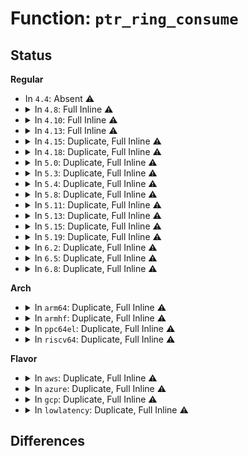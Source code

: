 # Function: <code>ptr_ring_consume</code>

## Status
<b>Regular</b>
<ul>
<li>
In <code>4.4</code>: Absent ⚠️
</li>
<li>
<details>
<summary>In <code>4.8</code>: Full Inline ⚠️</summary>

**Collision:** Unique Static

**Inline:** Full

**Transformation:** False

**Instances:**

```
In drivers/net/tun.c (ffffffff8165052d)
Location: include/linux/ptr_ring.h:245
Inline: True
Inline callers:
  - drivers/net/tun.c:tun_queue_resize
  - drivers/net/tun.c:__tun_detach
  - drivers/net/tun.c:tun_queue_purge
```
</details>
</li>
<li>
<details>
<summary>In <code>4.10</code>: Full Inline ⚠️</summary>

**Collision:** Unique Static

**Inline:** Full

**Transformation:** False

**Instances:**

```
In drivers/net/tun.c (ffffffff81680c09)
Location: include/linux/ptr_ring.h:255
Inline: True
Inline callers:
  - drivers/net/tun.c:__tun_detach
  - drivers/net/tun.c:tun_queue_purge
```
</details>
</li>
<li>
<details>
<summary>In <code>4.13</code>: Full Inline ⚠️</summary>

**Collision:** Unique Static

**Inline:** Full

**Transformation:** False

**Instances:**

```
In drivers/net/tun.c (ffffffff8169620c)
Location: include/linux/ptr_ring.h:302
Inline: True
Inline callers:
  - drivers/net/tun.c:__tun_detach
  - drivers/net/tun.c:tun_queue_purge
```
</details>
</li>
<li>
<details>
<summary>In <code>4.15</code>: Duplicate, Full Inline ⚠️</summary>

**Collision:** Static Duplication

**Inline:** Full

**Transformation:** False

**Instances:**

```
In kernel/bpf/cpumap.c (ffffffff811af8d0)
Location: include/linux/ptr_ring.h:317
Inline: True
```
```
In drivers/net/tun.c (ffffffff817001c0)
Location: include/linux/ptr_ring.h:317
Inline: True
Inline callers:
  - drivers/net/tun.c:tun_queue_purge
```
</details>
</li>
<li>
<details>
<summary>In <code>4.18</code>: Duplicate, Full Inline ⚠️</summary>

**Collision:** Static Duplication

**Inline:** Full

**Transformation:** False

**Instances:**

```
In kernel/bpf/cpumap.c (ffffffff811ca902)
Location: include/linux/ptr_ring.h:331
Inline: True
```
```
In drivers/net/tun.c (ffffffff8173ff8f)
Location: include/linux/ptr_ring.h:331
Inline: True
Inline callers:
  - drivers/net/tun.c:tun_do_read
  - drivers/net/tun.c:tun_do_read
  - drivers/net/tun.c:__tun_detach
  - drivers/net/tun.c:tun_queue_purge
```
```
In net/core/page_pool.c (ffffffff818bdc96)
Location: include/linux/ptr_ring.h:331
Inline: True
Inline callers:
  - net/core/page_pool.c:page_pool_alloc_pages
```
```
In net/sched/sch_generic.c (0)
Location: include/linux/ptr_ring.h:331
Inline: False
```
</details>
</li>
<li>
<details>
<summary>In <code>5.0</code>: Duplicate, Full Inline ⚠️</summary>

**Collision:** Static Duplication

**Inline:** Full

**Transformation:** False

**Instances:**

```
In kernel/bpf/cpumap.c (ffffffff811de202)
Location: include/linux/ptr_ring.h:331
Inline: True
```
```
In drivers/net/tun.c (ffffffff81763fa9)
Location: include/linux/ptr_ring.h:331
Inline: True
Inline callers:
  - drivers/net/tun.c:tun_do_read
  - drivers/net/tun.c:tun_do_read
  - drivers/net/tun.c:__tun_detach
  - drivers/net/tun.c:tun_queue_purge
```
```
In net/core/page_pool.c (ffffffff818e5076)
Location: include/linux/ptr_ring.h:331
Inline: True
Inline callers:
  - net/core/page_pool.c:page_pool_alloc_pages
```
```
In net/sched/sch_generic.c (0)
Location: include/linux/ptr_ring.h:331
Inline: False
```
</details>
</li>
<li>
<details>
<summary>In <code>5.3</code>: Duplicate, Full Inline ⚠️</summary>

**Collision:** Static Duplication

**Inline:** Full

**Transformation:** False

**Instances:**

```
In kernel/bpf/cpumap.c (ffffffff811f392c)
Location: include/linux/ptr_ring.h:326
Inline: True
```
```
In drivers/net/tun.c (ffffffff817a1cfb)
Location: include/linux/ptr_ring.h:326
Inline: True
Inline callers:
  - drivers/net/tun.c:tun_do_read
  - drivers/net/tun.c:tun_do_read
  - drivers/net/tun.c:__tun_detach
  - drivers/net/tun.c:tun_queue_purge
```
```
In net/core/page_pool.c (ffffffff8193497f)
Location: include/linux/ptr_ring.h:326
Inline: True
Inline callers:
  - net/core/page_pool.c:page_pool_alloc_pages
```
```
In net/sched/sch_generic.c (0)
Location: include/linux/ptr_ring.h:326
Inline: False
```
</details>
</li>
<li>
<details>
<summary>In <code>5.4</code>: Duplicate, Full Inline ⚠️</summary>

**Collision:** Static Duplication

**Inline:** Full

**Transformation:** False

**Instances:**

```
In kernel/bpf/cpumap.c (ffffffff812006cc)
Location: include/linux/ptr_ring.h:326
Inline: True
```
```
In drivers/net/tun.c (ffffffff817c29cb)
Location: include/linux/ptr_ring.h:326
Inline: True
Inline callers:
  - drivers/net/tun.c:tun_do_read
  - drivers/net/tun.c:tun_do_read
  - drivers/net/tun.c:__tun_detach
  - drivers/net/tun.c:tun_queue_purge
```
```
In net/core/page_pool.c (0)
Location: include/linux/ptr_ring.h:326
Inline: False
```
```
In net/sched/sch_generic.c (0)
Location: include/linux/ptr_ring.h:326
Inline: False
```
</details>
</li>
<li>
<details>
<summary>In <code>5.8</code>: Duplicate, Full Inline ⚠️</summary>

**Collision:** Static Duplication

**Inline:** Full

**Transformation:** False

**Instances:**

```
In kernel/bpf/cpumap.c (ffffffff8122819f)
Location: include/linux/ptr_ring.h:327
Inline: True
Inline callers:
  - kernel/bpf/cpumap.c:__cpu_map_ring_cleanup
```
```
In drivers/net/tun.c (ffffffff8188ec6d)
Location: include/linux/ptr_ring.h:327
Inline: True
Inline callers:
  - drivers/net/tun.c:tun_do_read
  - drivers/net/tun.c:tun_do_read
  - drivers/net/tun.c:__tun_detach
  - drivers/net/tun.c:tun_queue_purge
```
```
In net/core/page_pool.c (0)
Location: include/linux/ptr_ring.h:327
Inline: False
```
```
In net/sched/sch_generic.c (0)
Location: include/linux/ptr_ring.h:327
Inline: False
```
</details>
</li>
<li>
<details>
<summary>In <code>5.11</code>: Duplicate, Full Inline ⚠️</summary>

**Collision:** Static Duplication

**Inline:** Full

**Transformation:** False

**Instances:**

```
In kernel/bpf/cpumap.c (ffffffff8122ef5f)
Location: include/linux/ptr_ring.h:327
Inline: True
Inline callers:
  - kernel/bpf/cpumap.c:__cpu_map_ring_cleanup
```
```
In drivers/net/tun.c (ffffffff8189b8c5)
Location: include/linux/ptr_ring.h:327
Inline: True
Inline callers:
  - drivers/net/tun.c:tun_ring_recv
  - drivers/net/tun.c:tun_ring_recv
  - drivers/net/tun.c:__tun_detach
  - drivers/net/tun.c:tun_queue_purge
```
```
In net/core/page_pool.c (0)
Location: include/linux/ptr_ring.h:327
Inline: False
```
```
In net/sched/sch_generic.c (0)
Location: include/linux/ptr_ring.h:327
Inline: False
```
</details>
</li>
<li>
<details>
<summary>In <code>5.13</code>: Duplicate, Full Inline ⚠️</summary>

**Collision:** Static Duplication

**Inline:** Full

**Transformation:** False

**Instances:**

```
In kernel/bpf/cpumap.c (ffffffff81233e8d)
Location: include/linux/ptr_ring.h:327
Inline: True
```
```
In drivers/net/tun.c (ffffffff8187f045)
Location: include/linux/ptr_ring.h:327
Inline: True
Inline callers:
  - drivers/net/tun.c:tun_ring_recv
  - drivers/net/tun.c:tun_ring_recv
  - drivers/net/tun.c:__tun_detach
  - drivers/net/tun.c:tun_queue_purge
```
```
In net/core/page_pool.c (0)
Location: include/linux/ptr_ring.h:327
Inline: False
```
```
In net/sched/sch_generic.c (0)
Location: include/linux/ptr_ring.h:327
Inline: False
```
</details>
</li>
<li>
<details>
<summary>In <code>5.15</code>: Duplicate, Full Inline ⚠️</summary>

**Collision:** Static Duplication

**Inline:** Full

**Transformation:** False

**Instances:**

```
In kernel/bpf/cpumap.c (ffffffff8126dbcd)
Location: include/linux/ptr_ring.h:327
Inline: True
```
```
In drivers/net/tun.c (ffffffff8191103d)
Location: include/linux/ptr_ring.h:327
Inline: True
Inline callers:
  - drivers/net/tun.c:tun_do_read
  - drivers/net/tun.c:tun_do_read
  - drivers/net/tun.c:__tun_detach
  - drivers/net/tun.c:tun_queue_purge
```
```
In net/core/page_pool.c (0)
Location: include/linux/ptr_ring.h:327
Inline: False
```
```
In net/sched/sch_generic.c (0)
Location: include/linux/ptr_ring.h:327
Inline: False
```
</details>
</li>
<li>
<details>
<summary>In <code>5.19</code>: Duplicate, Full Inline ⚠️</summary>

**Collision:** Static Duplication

**Inline:** Full

**Transformation:** False

**Instances:**

```
In kernel/bpf/cpumap.c (ffffffff812bca1b)
Location: include/linux/ptr_ring.h:327
Inline: True
```
```
In drivers/net/tun.c (ffffffff81a61416)
Location: include/linux/ptr_ring.h:327
Inline: True
Inline callers:
  - drivers/net/tun.c:tun_ring_recv
  - drivers/net/tun.c:tun_ring_recv
  - drivers/net/tun.c:__tun_detach
  - drivers/net/tun.c:tun_queue_purge
```
```
In net/core/page_pool.c (0)
Location: include/linux/ptr_ring.h:327
Inline: False
```
```
In net/sched/sch_generic.c (0)
Location: include/linux/ptr_ring.h:327
Inline: False
```
</details>
</li>
<li>
<details>
<summary>In <code>6.2</code>: Duplicate, Full Inline ⚠️</summary>

**Collision:** Static Duplication

**Inline:** Full

**Transformation:** False

**Instances:**

```
In kernel/bpf/cpumap.c (ffffffff8131fe5b)
Location: include/linux/ptr_ring.h:327
Inline: True
```
```
In drivers/net/tun.c (ffffffff81bec776)
Location: include/linux/ptr_ring.h:327
Inline: True
Inline callers:
  - drivers/net/tun.c:tun_ring_recv
  - drivers/net/tun.c:tun_ring_recv
  - drivers/net/tun.c:__tun_detach
  - drivers/net/tun.c:tun_queue_purge
```
```
In net/core/page_pool.c (0)
Location: include/linux/ptr_ring.h:327
Inline: False
```
```
In net/sched/sch_generic.c (0)
Location: include/linux/ptr_ring.h:327
Inline: False
```
</details>
</li>
<li>
<details>
<summary>In <code>6.5</code>: Duplicate, Full Inline ⚠️</summary>

**Collision:** Static Duplication

**Inline:** Full

**Transformation:** False

**Instances:**

```
In kernel/bpf/cpumap.c (ffffffff8134f686)
Location: include/linux/ptr_ring.h:327
Inline: True
```
```
In drivers/net/tun.c (ffffffff81c44c76)
Location: include/linux/ptr_ring.h:327
Inline: True
Inline callers:
  - drivers/net/tun.c:tun_ring_recv
  - drivers/net/tun.c:tun_ring_recv
  - drivers/net/tun.c:__tun_detach
  - drivers/net/tun.c:tun_queue_purge
```
```
In net/core/page_pool.c (0)
Location: include/linux/ptr_ring.h:327
Inline: False
```
```
In net/sched/sch_generic.c (0)
Location: include/linux/ptr_ring.h:327
Inline: False
```
</details>
</li>
<li>
<details>
<summary>In <code>6.8</code>: Duplicate, Full Inline ⚠️</summary>

**Collision:** Static Duplication

**Inline:** Full

**Transformation:** False

**Instances:**

```
In kernel/bpf/cpumap.c (ffffffff8137665b)
Location: include/linux/ptr_ring.h:327
Inline: True
Inline callers:
  - kernel/bpf/cpumap.c:__cpu_map_entry_free
```
```
In drivers/net/tun.c (ffffffff81cfa7d6)
Location: include/linux/ptr_ring.h:327
Inline: True
Inline callers:
  - drivers/net/tun.c:tun_ring_recv
  - drivers/net/tun.c:tun_ring_recv
  - drivers/net/tun.c:__tun_detach
  - drivers/net/tun.c:tun_queue_purge
```
```
In net/core/page_pool.c (0)
Location: include/linux/ptr_ring.h:327
Inline: False
```
```
In net/sched/sch_generic.c (0)
Location: include/linux/ptr_ring.h:327
Inline: False
```
</details>
</li>
</ul>
<b>Arch</b>
<ul>
<li>
<details>
<summary>In <code>arm64</code>: Duplicate, Full Inline ⚠️</summary>

**Collision:** Static Duplication

**Inline:** Full

**Transformation:** False

**Instances:**

```
In kernel/bpf/cpumap.c (ffff800010287e68)
Location: include/linux/ptr_ring.h:326
Inline: True
```
```
In drivers/net/tun.c (ffff8000109dd4c0)
Location: include/linux/ptr_ring.h:326
Inline: True
Inline callers:
  - drivers/net/tun.c:tun_do_read
  - drivers/net/tun.c:tun_do_read
  - drivers/net/tun.c:__tun_detach
  - drivers/net/tun.c:tun_queue_purge
```
```
In net/core/page_pool.c (0)
Location: include/linux/ptr_ring.h:326
Inline: False
```
```
In net/sched/sch_generic.c (0)
Location: include/linux/ptr_ring.h:326
Inline: False
```
</details>
</li>
<li>
<details>
<summary>In <code>armhf</code>: Duplicate, Full Inline ⚠️</summary>

**Collision:** Static Duplication

**Inline:** Full

**Transformation:** False

**Instances:**

```
In kernel/bpf/cpumap.c (c04b8078)
Location: include/linux/ptr_ring.h:326
Inline: True
```
```
In drivers/net/tun.c (c0ac5ce4)
Location: include/linux/ptr_ring.h:326
Inline: True
Inline callers:
  - drivers/net/tun.c:tun_do_read
  - drivers/net/tun.c:tun_do_read
  - drivers/net/tun.c:__tun_detach
  - drivers/net/tun.c:tun_queue_purge
```
```
In net/core/page_pool.c (0)
Location: include/linux/ptr_ring.h:326
Inline: False
```
```
In net/sched/sch_generic.c (0)
Location: include/linux/ptr_ring.h:326
Inline: False
```
</details>
</li>
<li>
<details>
<summary>In <code>ppc64el</code>: Duplicate, Full Inline ⚠️</summary>

**Collision:** Static Duplication

**Inline:** Full

**Transformation:** False

**Instances:**

```
In kernel/bpf/cpumap.c (c0000000003332e4)
Location: include/linux/ptr_ring.h:326
Inline: True
```
```
In drivers/net/tun.c (c000000000aa3c10)
Location: include/linux/ptr_ring.h:326
Inline: True
Inline callers:
  - drivers/net/tun.c:tun_do_read
  - drivers/net/tun.c:tun_do_read
  - drivers/net/tun.c:__tun_detach
  - drivers/net/tun.c:tun_queue_purge
```
```
In net/core/page_pool.c (0)
Location: include/linux/ptr_ring.h:326
Inline: False
```
```
In net/sched/sch_generic.c (0)
Location: include/linux/ptr_ring.h:326
Inline: False
```
</details>
</li>
<li>
<details>
<summary>In <code>riscv64</code>: Duplicate, Full Inline ⚠️</summary>

**Collision:** Static Duplication

**Inline:** Full

**Transformation:** False

**Instances:**

```
In kernel/bpf/cpumap.c (ffffffe0001bcae6)
Location: include/linux/ptr_ring.h:326
Inline: True
```
```
In drivers/net/tun.c (ffffffe0006286f2)
Location: include/linux/ptr_ring.h:326
Inline: True
Inline callers:
  - drivers/net/tun.c:tun_do_read
  - drivers/net/tun.c:tun_do_read
  - drivers/net/tun.c:__tun_detach
  - drivers/net/tun.c:tun_queue_purge
```
```
In net/core/page_pool.c (0)
Location: include/linux/ptr_ring.h:326
Inline: False
```
```
In net/sched/sch_generic.c (0)
Location: include/linux/ptr_ring.h:326
Inline: False
```
</details>
</li>
</ul>
<b>Flavor</b>
<ul>
<li>
<details>
<summary>In <code>aws</code>: Duplicate, Full Inline ⚠️</summary>

**Collision:** Static Duplication

**Inline:** Full

**Transformation:** False

**Instances:**

```
In kernel/bpf/cpumap.c (ffffffff811f8cec)
Location: include/linux/ptr_ring.h:326
Inline: True
```
```
In drivers/net/tun.c (ffffffff8178749b)
Location: include/linux/ptr_ring.h:326
Inline: True
Inline callers:
  - drivers/net/tun.c:tun_do_read
  - drivers/net/tun.c:tun_do_read
  - drivers/net/tun.c:__tun_detach
  - drivers/net/tun.c:tun_queue_purge
```
```
In net/core/page_pool.c (0)
Location: include/linux/ptr_ring.h:326
Inline: False
```
```
In net/sched/sch_generic.c (0)
Location: include/linux/ptr_ring.h:326
Inline: False
```
</details>
</li>
<li>
<details>
<summary>In <code>azure</code>: Duplicate, Full Inline ⚠️</summary>

**Collision:** Static Duplication

**Inline:** Full

**Transformation:** False

**Instances:**

```
In kernel/bpf/cpumap.c (ffffffff811eba3c)
Location: include/linux/ptr_ring.h:326
Inline: True
```
```
In drivers/net/tun.c (ffffffff81766deb)
Location: include/linux/ptr_ring.h:326
Inline: True
Inline callers:
  - drivers/net/tun.c:tun_do_read
  - drivers/net/tun.c:tun_do_read
  - drivers/net/tun.c:__tun_detach
  - drivers/net/tun.c:tun_queue_purge
```
```
In net/core/page_pool.c (0)
Location: include/linux/ptr_ring.h:326
Inline: False
```
```
In net/sched/sch_generic.c (0)
Location: include/linux/ptr_ring.h:326
Inline: False
```
</details>
</li>
<li>
<details>
<summary>In <code>gcp</code>: Duplicate, Full Inline ⚠️</summary>

**Collision:** Static Duplication

**Inline:** Full

**Transformation:** False

**Instances:**

```
In kernel/bpf/cpumap.c (ffffffff811f6abc)
Location: include/linux/ptr_ring.h:326
Inline: True
```
```
In drivers/net/tun.c (ffffffff817b784b)
Location: include/linux/ptr_ring.h:326
Inline: True
Inline callers:
  - drivers/net/tun.c:tun_do_read
  - drivers/net/tun.c:tun_do_read
  - drivers/net/tun.c:__tun_detach
  - drivers/net/tun.c:tun_queue_purge
```
```
In net/core/page_pool.c (0)
Location: include/linux/ptr_ring.h:326
Inline: False
```
```
In net/sched/sch_generic.c (0)
Location: include/linux/ptr_ring.h:326
Inline: False
```
</details>
</li>
<li>
<details>
<summary>In <code>lowlatency</code>: Duplicate, Full Inline ⚠️</summary>

**Collision:** Static Duplication

**Inline:** Full

**Transformation:** False

**Instances:**

```
In kernel/bpf/cpumap.c (ffffffff81204dd3)
Location: include/linux/ptr_ring.h:326
Inline: True
```
```
In drivers/net/tun.c (ffffffff817d1ef1)
Location: include/linux/ptr_ring.h:326
Inline: True
Inline callers:
  - drivers/net/tun.c:tun_do_read
  - drivers/net/tun.c:tun_do_read
  - drivers/net/tun.c:__tun_detach
  - drivers/net/tun.c:tun_queue_purge
```
```
In net/core/page_pool.c (0)
Location: include/linux/ptr_ring.h:326
Inline: False
```
```
In net/sched/sch_generic.c (0)
Location: include/linux/ptr_ring.h:326
Inline: False
```
</details>
</li>
</ul>

## Differences
